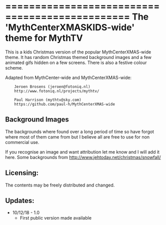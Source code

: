 ===============================================
 The 'MythCenterXMASKIDS-wide' theme for MythTV
===============================================

This is a kids Christmas version of the popular MythCenterXMAS-wide theme.
It has random Christmas themed background images and a few animated gifs
hidden on a few screens. There is also a festive colour scheme.

Adapted from MythCenter-wide and MythCenterXMAS-wide:

        Jeroen Brosens (jeroen@fotoniq.nl)
        http://www.fotoniq.nl/projects/mythtv/

        Paul Harrison (mythtv@sky.com) 
        https://github.com/paul-h/MythCenterXMAS-wide


Background Images
-----------------
The backgrounds where found over a long period of time so have forgot where
most of them came from but I believe all are free to use for non commercial use.

If you recognise an image and want attribution let me know and I will add it here.
Some backgrounds from http://www.jehtoday.net/christmas/snowfall/

Licensing:
----------
The contents may be freely distributed and changed.

Updates:
--------

* 10/12/18 - 1.0
  - First public version made available
